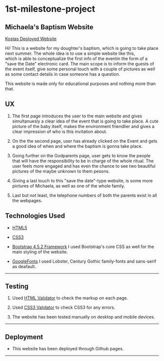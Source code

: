 # 1st-milestone-project

## Michaela's Baptism Website

[Kostas Deployed Website](https://ksarvanitakis.github.io/1st-milestone-project/)

Hi! This is a website for my doughter's baptism, which is going to take place next summer. The whole idea is to use a simple website like this,  
which is able to conceptualize the first info of the eventin the form of a "save the Date" electronic card. 
The main scope is to inform the guests of the event itself, give some personal touch with a couple of pictures as well as some contact details in case someone has a question.

This website is made only for educational purposes and nothing more than that. 



## UX

1. The first page introduces the user to the main website and gives simultanuesly a clear idea of the event that is going to take place.
A cute picture of the baby itself, makes the environment friendlier and gives a clear impression of who is this invitation about.


2. On the the second page, user has already clicked on the Event and gets a good idea of when and where the baptism is gonna take place.


3. Going further on the Godparents page, user gets to know the people that will have the responsibility to be in charge of the whole ritual. 
The user feels more engaged and has even the chance to see two beautiful pictures of the maybe unknown to them pesons.

4. Giving a last touch to this "save the date"-type website, is some more pictures of Michaela, as well as one of the whole family. 

5. Last but not least, the telephone numbers of both the parents exist in all the webpages.















## Technologies Used


* [HTML5](https://developer.mozilla.org/en-US/docs/Web/Guide/HTML/HTML5)


* [CSS3](https://developer.mozilla.org/en-US/docs/Web/CSS/CSS3)

* [Bootstrap 4.5.2 Framework](https://getbootstrap.com/) 
I used Bootstrap's core CSS as well for the main styling of the website.


* [GoogleFonts](https://fonts.google.com/)
I used Lobster, Century Gothic family-fonts and sans-serif as deafault.

- - - -

## Testing

1. Used [HTML Validator](https://validator.w3.org/) to check the markup on each page. 

2. Used [CSS3 Validator](https://jigsaw.w3.org/css-validator/) to check CSS3 for any errors. 

3. The website has been tested manually on desktop and mobile devices.  


- - - -

## Deployment

* This website has been deployed through Github pages. 

- - - -

